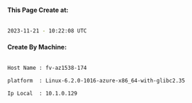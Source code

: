 
   
#### This Page Create at:

```bash

2023-11-21 - 10:22:08 UTC

```

#### Create By Machine:

```bash

Host Name : fv-az1538-174

platform  : Linux-6.2.0-1016-azure-x86_64-with-glibc2.35

Ip Local  : 10.1.0.129

```

